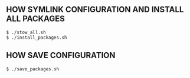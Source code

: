 ## HOW SYMLINK CONFIGURATION AND INSTALL ALL PACKAGES

```console
$ ./stow_all.sh
$ ./install_packages.sh
```

## HOW SAVE CONFIGURATION

```console
$ ./save_packages.sh
```
